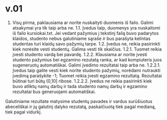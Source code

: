 # v.01
1. Visų pirma, paklausiama ar norite nuskaityti duomenis iš failo. Galimi atsakymai yra tik taip arba ne.
  1.1. Įvedus taip, duomenys yra nuskaitomi iš failo kursiokai.txt. Jei vedant pažymius į tekstinį failą buvo padarytos klaidos, studento nebus galutiniame sąraše ir bus parašyta kelintas studentas turi klaidų savo pažymių tarpe. 
  1.2. Įvedus ne, reikia pasirinkti kiek norėsite vesti studentų. Galima vesti tik skaičius.
    1.2.1. Tuomet reikia įvesti studento vardą bei pavardę.
    1.2.2. Klausiama ar norite įvesti studento pažymius bei egzamino rezutatą ranka, ar kad kompiuteris juos sugeneruotų automatiškai. Galimi įvedimo rezultatai taip arba ne.
      1.2.2.1. Įvedus taip galite vesti kiek norite studento pažymių, norėdami nutraukti įvedimą parašykite -1; Tuomet reikia įvesti egzamino rezultatą. Rezultatai būtinai turi būtų (0,10] ribose.
     1.2.2.2. Įvedus ne reikia pasirinkti kiek buvo atliktų namų darbų ir tada studento namų darbų ir egzamino rezultatai bus generuojami automatiškai.

Galutiniame rezultate matysime studentų pavades ir vardus surūšiuotus abeceliškai ir jų galutinį dalyko rezutatą, paskaičiuotą tiek pagal medianą, tiek pagal vidurkį.
